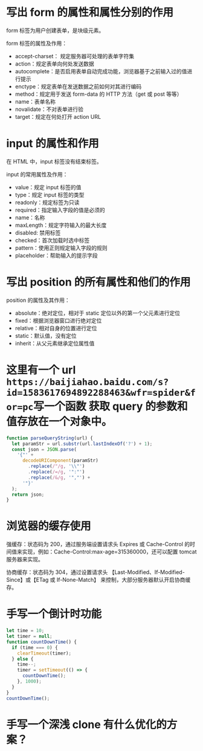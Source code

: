 # 写出 form 的属性和属性分别的作用

form 标签为用户创建表单，是块级元素。

form 标签的属性及作用：

* accept-charset： 规定服务器可处理的表单字符集
* action：规定表单向何处发送数据
* autocomplete：是否启用表单自动完成功能，浏览器基于之前输入过的值进行提示
* enctype：规定表单在发送数据之前如何对其进行编码
* method：规定用于发送 form-data 的 HTTP 方法（get 或 post 等等）
* name：表单名称
* novalidate：不对表单进行验
* target：规定在何处打开 action URL

# input 的属性和作用

在 HTML 中，input 标签没有结束标签。

input 的常用属性及作用：

* value：规定 input 标签的值
* type：规定 input 标签的类型
* readonly：规定标签为只读
* required：指定输入字段的值是必须的
* name：名称
* maxLength：规定字符输入的最大长度
* disabled: 禁用标签
* checked：首次加载时选中标签
* pattern：使用正则规定输入字段的规则
* placeholder：帮助输入的提示字段

# 写出 position 的所有属性和他们的作用

position 的属性及其作用：

* absolute：绝对定位，相对于 static 定位以外的第一个父元素进行定位
* fixed：根据浏览器窗口进行绝对定位
* relative：相对自身的位置进行定位
* static：默认值，没有定位
* inherit：从父元素继承定位属性值

# 这里有一个 url `https://baijiahao.baidu.com/s?id=1583617694892288463&wfr=spider&for=pc`写一个函数 获取 query 的参数和值存放在一个对象中。

```javascript
function parseQueryString(url) {
  let paramStr = url.substr(url.lastIndexOf('?') + 1);
  const json = JSON.parse(
    '{"' +
      decodeURIComponent(paramStr)
        .replace(/"/g, '\\"')
        .replace(/=/g, '":"')
        .replace(/&/g, '","') +
      '"}'
  );
  return json;
}
```

# 浏览器的缓存使用

强缓存：状态码为 200，通过服务端设置请求头 Expires 或 Cache-Control 的时间值来实现，例如：Cache-Control:max-age=315360000，还可以配置 tomcat 服务器来实现。

协商缓存：状态码为 304，通过设置请求头 【Last-Modified、If-Modified-Since】或【ETag 或 If-None-Match】 来控制，大部分服务器默认开启协商缓存。

# 手写一个倒计时功能

```javascript
let time = 10;
let timer = null;
function countDownTime() {
  if (time === 0) {
    clearTimeout(timer);
  } else {
    time--;
    timer = setTimeout(() => {
      countDownTime();
    }, 1000);
  }
}
countDownTime();
```

# 手写一个深浅 clone 有什么优化的方案？
